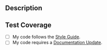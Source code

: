 ## **Description**

<!--
Please include a summary of the change. Make it clear *why* this change is needed.
-->

## **Test Coverage**

<!--
What tests cover this change? How have you ensured that it has not broken existing functionality?
Run `forge test` to run the contract unit tests, and `yarn test` to run the integration tests.
It is recommended that you paste the relevant output of the test down below.
-->

- [ ] My code follows the [Style Guide](../CONTRIBUTING.md#style-guide).
- [ ] My code requires a [Documentation Update](../CONTRIBUTING.md#generate-contract-api-docs).

<!--
If this PR fixes any existing issue, make it clear by commenting: "fixes #<number of issue>"/.
If this PR introduces new functionality which requires a documentation update, ensure you run `yarn doc` and/or make the appropriate changes in git-consensus/docs (after this change merges).
-->
